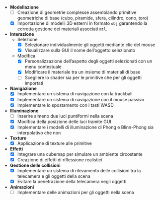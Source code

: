 - **Modellazione**
    - [ ] Creazione di geometrie complesse assemblando primitive geometriche di base (cubo, piramide, sfera, cilindro, cono, toro)
    - [x] Importazione di modelli 3D esterni in formato `obj` garantendo la corretta gestione dei materiali associati `mtl`.
- **Interazione**
    - Selezione
        - [x] Selezionare individualmente gli oggetti mediante clic del mouse
        - [x] Visualizzare sulla GUI il nome dell’oggetto selezionato
    - Modifica
        - [x] Personalizzazione dell’aspetto degli oggetti selezionati con un menu contestuale
        - [x] Modificare il materiale tra un insieme di materiali di base
        - [ ] Scegliere lo shader sia per le primitive che per gli oggetti importati
- **Navigazione**
    - [x] Implementare un sistema di navigazione con la trackball
    - [x] Implementare un sistema di navigazione con il mouse passivo
    - [x] Implementare lo spostamento con i tasti WASD
- **Illuminazione**
    - [ ] Inserire almeno due luci puntiformi nella scena
    - [x] Modifica della posizione delle luci tramite GUI
    - [x] Implementare i modelli di illuminazione di Phong e Blinn-Phong sia interpolativo che non
- **Texture**
    - [x] Applicazione di texture alle primitive
- **Effetti**
    - [x] Integrare una cubemap per simulare un ambiente circostante
    - [x] Creazione di effetti di riflessione realistici
- **Gestione delle collisioni**
    - [x] Implementare un sistema di rilevamento delle collisioni tra la telecamera e gli oggetti della scena
    - [x] Evitare la penetrazione della telecamera negli oggetti
- **Animazioni**
    - [ ] Implementare delle animazioni per gli oggetti nella scena
